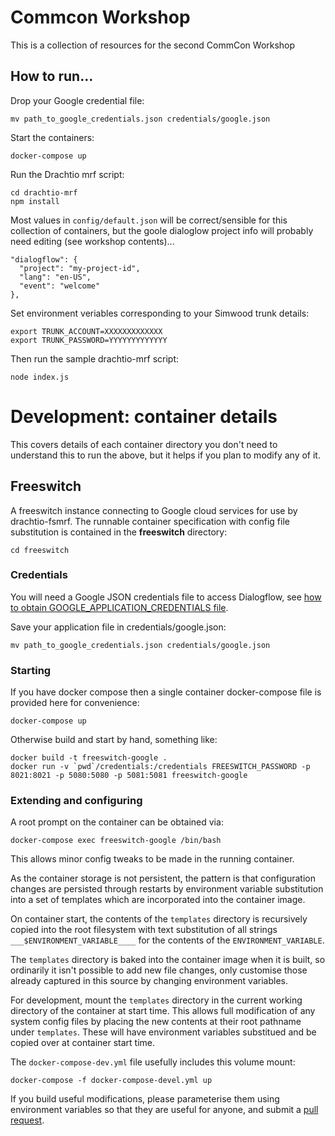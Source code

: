 # Commcon Workshop

This is a collection of resources for the second CommCon Workshop

## How to run...

Drop your Google credential file:
```
mv path_to_google_credentials.json credentials/google.json
```

Start the containers:
```
docker-compose up
```

Run the Drachtio mrf script:
```
cd drachtio-mrf
npm install
```

Most values in `config/default.json` will be correct/sensible for this collection of containers, but
the goole dialoglow project info will probably need editing (see workshop contents)...

```
"dialogflow": {
  "project": "my-project-id",
  "lang": "en-US",
  "event": "welcome"
},
```

Set environment veriables corresponding to your Simwood trunk details:
```
export TRUNK_ACCOUNT=XXXXXXXXXXXXX
export TRUNK_PASSWORD=YYYYYYYYYYYYY
```

Then run the sample drachtio-mrf script:
```
node index.js
```

# Development: container details

This covers details of each container directory you don't need to understand this to run the above, but it helps if you plan to modify any of it.

## Freeswitch

A freeswitch instance connecting to Google cloud services for use by drachtio-fsmrf. The runnable container specification with config file substitution is contained in the **freeswitch** directory:

```
cd freeswitch
```

### Credentials

You will need a Google JSON credentials file to access Dialogflow, see [how to obtain GOOGLE_APPLICATION_CREDENTIALS file][84c90207].

Save your application file
in credentials/google.json:

```
mv path_to_google_credentials.json credentials/google.json
```

  [84c90207]: https://cloud.google.com/docs/authentication/getting-started "GOOGLE_APPLICATION_CREDENTIALS file"

### Starting

If you have docker compose then a single container docker-compose file is provided here for convenience:

```
docker-compose up
```

Otherwise build and start by hand, something like:
```
docker build -t freeswitch-google .
docker run -v `pwd`/credentials:/credentials FREESWITCH_PASSWORD -p 8021:8021 -p 5080:5080 -p 5081:5081 freeswitch-google
```

### Extending and configuring

A root prompt on the container can be obtained via:
```
docker-compose exec freeswitch-google /bin/bash
```
This allows minor config tweaks to be made in the running container.

As the container storage is not persistent, the pattern is that configuration changes are persisted through restarts by environment variable substitution into a set of templates which are incorporated into the container image.

On container start, the contents of the `templates` directory is recursively copied into the root filesystem with text substitution of all strings `___$ENVIRONMENT_VARIABLE____` for the contents of the `ENVIRONMENT_VARIABLE`.

The `templates` directory is baked into the container image when it is built, so ordinarily it isn't possible to add new file changes, only customise those already captured in this source by changing environment variables.

For development, mount the `templates` directory in the current working directory of the container at start time. This allows full modification of any system config files by placing the new contents at their root pathname under `templates`. These will have environment variables substitued and be copied over at container start time.

The `docker-compose-dev.yml` file usefully includes this volume mount:

```
docker-compose -f docker-compose-devel.yml up
```

If you build useful modifications, please parameterise them using environment variables so that they are useful for anyone, and submit a [pull request](https://github.com/rjp44/commcon-workshop/pulls).
